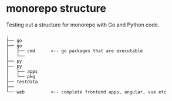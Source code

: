 # monorepo structure

Testing out a structure for monorepo with Go and Python code.

```
.
├── go
├── go
│   ├── cmd      <-- go packages that are executable
│   └──
├── py 
├── py
│   ├── apps
│   └── pkg
├── testdata
├──  
└── web          <-- complete frontend apps, angular, vue etc
```
